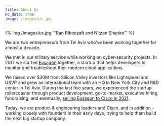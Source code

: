 ```yaml
---
title: About Us
no_date: true
image: /images/us.jpg
---
```


{% img /images/us.jpg '"Ran Ribenzaft and Nitzan Shapira"' %}

We are two entrepreneurs from Tel Aviv who’ve been working together for almost a decade.

We met in our military service while working on cyber-security projects. In 2017 we started [Epsagon](https://epsagon.com) together, a startup that helps developers to monitor and troubleshoot their modern cloud applications.

We raised over $30M from Silicon Valley investors like Lightspeed and USVP and grew an international team with an HQ in New York City and R&D center in Tel Aviv. During the last five years, we experienced the startup rollercoaster through product development, go-to-market, executive hiring, fundraising, and eventually, [selling Epsagon to Cisco in 2021](https://techcrunch.com/2021/08/16/cisco-beefing-up-app-monitoring-portfolio-with-acquisition-of-epsagon-for-500m/).

Today, we are product & engineering leaders and Cisco, and in addition - working closely with founders in their early days, trying to help them build the next big startup company.
